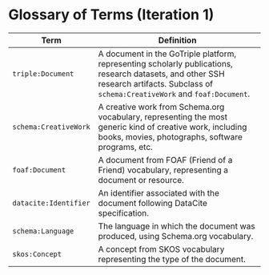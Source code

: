 # Glossary of Terms (Iteration 1)

| Term                    | Definition                                                                                                                                                                                                        |
|-------------------------|-------------------------------------------------------------------------------------------------------------------------------------------------------------------------------------------------------------------|
| `triple:Document`       | A document in the GoTriple platform, representing scholarly publications, research datasets, and other SSH research artifacts. Subclass of `schema:CreativeWork` and `foaf:Document`.                           |
| `schema:CreativeWork`   | A creative work from Schema.org vocabulary, representing the most generic kind of creative work, including books, movies, photographs, software programs, etc.                                                  |
| `foaf:Document`         | A document from FOAF (Friend of a Friend) vocabulary, representing a document or resource.                                                                                                                       |
| `datacite:Identifier`   | An identifier associated with the document following DataCite specification.                                                                                                                                     |
| `schema:Language`       | The language in which the document was produced, using Schema.org vocabulary.                                                                                                                                     |
| `skos:Concept`          | A concept from SKOS vocabulary representing the type of the document.                                                                                                                                             |
